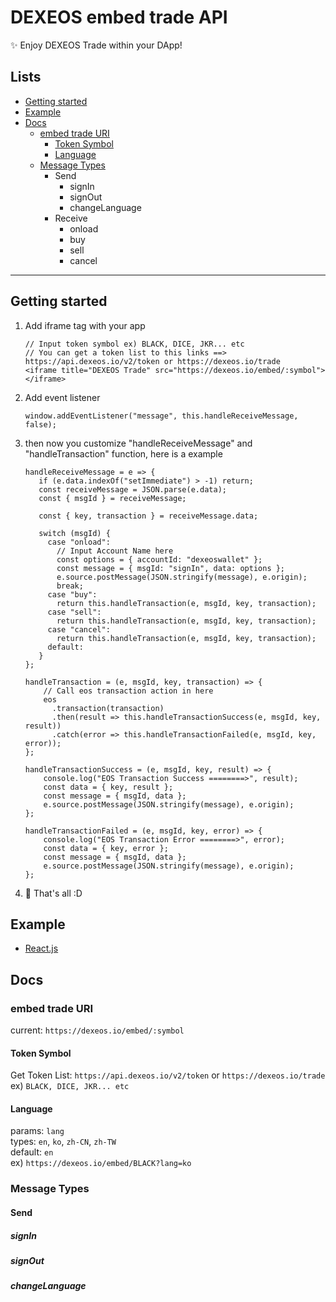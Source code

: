 # DEXEOS embed trade API
✨ Enjoy DEXEOS Trade within your DApp!  
## Lists
- [Getting started](#getting-started)
- [Example](#example)
- [Docs](#docs)
    - [embed trade URI](#embed-trade-uri)
        - [Token Symbol](#token-symbol)
        - [Language](#language)
    - [Message Types](#message-types)
        - Send
            - signIn
            - signOut
            - changeLanguage
        - Receive
            - onload
            - buy
            - sell
            - cancel
---
## Getting started
1. Add iframe tag with your app 
    ```
    // Input token symbol ex) BLACK, DICE, JKR... etc
    // You can get a token list to this links ==>  https://api.dexeos.io/v2/token or https://dexeos.io/trade  
    <iframe title="DEXEOS Trade" src="https://dexeos.io/embed/:symbol"></iframe>
    ```
2. Add event listener
    ```
    window.addEventListener("message", this.handleReceiveMessage, false);
    ```
3. then now you customize "handleReceiveMessage" and "handleTransaction" function, here is a example
    ```
   handleReceiveMessage = e => {
       if (e.data.indexOf("setImmediate") > -1) return;
       const receiveMessage = JSON.parse(e.data);
       const { msgId } = receiveMessage;
   
       const { key, transaction } = receiveMessage.data;
   
       switch (msgId) {
         case "onload":
           // Input Account Name here
           const options = { accountId: "dexeoswallet" };
           const message = { msgId: "signIn", data: options };
           e.source.postMessage(JSON.stringify(message), e.origin);
           break;
         case "buy":
           return this.handleTransaction(e, msgId, key, transaction);
         case "sell":
           return this.handleTransaction(e, msgId, key, transaction);
         case "cancel":
           return this.handleTransaction(e, msgId, key, transaction);
         default:
       }
    };
    
   handleTransaction = (e, msgId, key, transaction) => {
        // Call eos transaction action in here
        eos
          .transaction(transaction)
          .then(result => this.handleTransactionSuccess(e, msgId, key, result))
          .catch(error => this.handleTransactionFailed(e, msgId, key, error));
   };
    
    handleTransactionSuccess = (e, msgId, key, result) => {
        console.log("EOS Transaction Success ========>", result);
        const data = { key, result };
        const message = { msgId, data };
        e.source.postMessage(JSON.stringify(message), e.origin);
    };
    
    handleTransactionFailed = (e, msgId, key, error) => {
        console.log("EOS Transaction Error ========>", error);
        const data = { key, error };
        const message = { msgId, data };
        e.source.postMessage(JSON.stringify(message), e.origin);
    };
    ```
4. 🍺 That's all :D

## Example
- [React.js](example/react/index.jsx)
## Docs
### embed trade URI
current: `https://dexeos.io/embed/:symbol`  
#### Token Symbol
Get Token List: `https://api.dexeos.io/v2/token` or `https://dexeos.io/trade`  
ex) `BLACK, DICE, JKR... etc`  
#### Language
params: `lang`  
types: `en`, `ko`, `zh-CN`, `zh-TW`  
default: `en`  
ex) `https://dexeos.io/embed/BLACK?lang=ko`
### Message Types
#### Send
##### signIn
##### signOut
##### changeLanguage
